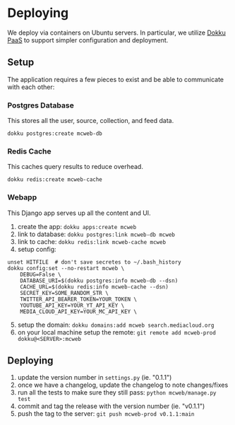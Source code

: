 Deploying
=========

We deploy via containers on Ubuntu servers. In particular, we utilize [Dokku PaaS](https://dokku.com) to support simpler
configuration and deployment.

Setup
-----

The application requires a few pieces to exist and be able to communicate with each other:

### Postgres Database

This stores all the user, source, collection, and feed data.

```
dokku postgres:create mcweb-db
```

### Redis Cache

This caches query results to reduce overhead.

```
dokku redis:create mcweb-cache
```

### Webapp

This Django app serves up all the content and UI.

1. create the app: `dokku apps:create mcweb`
2. link to database: `dokku postgres:link mcweb-db mcweb`
3. link to cache: `dokku redis:link mcweb-cache mcweb`
4. setup config:
```
unset HITFILE  # don't save secretes to ~/.bash_history
dokku config:set --no-restart mcweb \
    DEBUG=False \
    DATABASE_URI=$(dokku postgres:info mcweb-db --dsn)
    CACHE_URL=$(dokku redis:info mcweb-cache --dsn)
    SECRET_KEY=SOME_RANDOM_STR \
    TWITTER_API_BEARER_TOKEN=YOUR_TOKEN \
    YOUTUBE_API_KEY=YOUR_YT_API_KEY \
    MEDIA_CLOUD_API_KEY=YOUR_MC_API_KEY \
```
5. setup the domain: `dokku domains:add mcweb search.mediacloud.org`
6. on your local machine setup the remote: `git remote add mcweb-prod dokku@<SERVER>:mcweb`

Deploying
---------

1. update the version number in `settings.py` (ie. "0.1.1")
2. once we have a changelog, update the changelog to note changes/fixes
3. run all the tests to make sure they still pass: `python mcweb/manage.py test`
4. commit and tag the release with the version number (ie. "v0.1.1")
5. push the tag to the server: `git push mcweb-prod v0.1.1:main`
